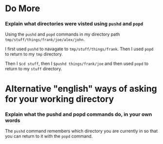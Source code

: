 # Do More

### Explain what directories were visted using `pushd` and `popd`

Using the `pushd` and `popd` commands in my directory path `tmp/stuff/things/frank/joe/alex/john`.

I first used `pushd` to navagate to `tmp/stuff/things/frank`. Then I used `popd` to return to my `tmp` directory.

Then  I `$cd stuff`, then I `$pushd things/frank/joe` and then used `popd` to return to my `stuff` directory.
 
# Alternative "english" ways of asking for your working directory
 
### Explain what the pushd and popd commands do, in your own words
 
The `pushd` command remembers which directory you are currently in so that you can return to it with the `popd` command.
 

